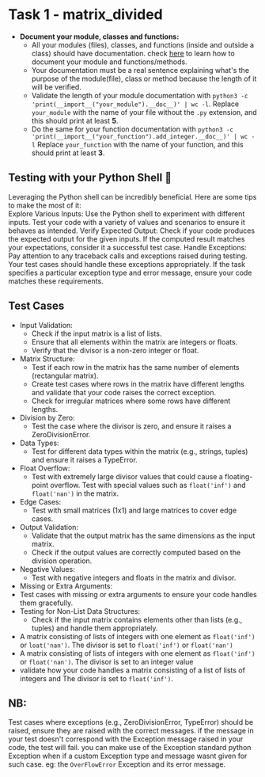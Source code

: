 # Task 1 - matrix_divided  
- **Document your module, classes and functions:**  
    - All your modules (files), classes, and functions (inside and outside a class) should have documentation. check [here](https://intranet.alxswe.com/rltoken/dOO785g5EQYkRU2E1wri0g) to learn how to document your module and functions/methods.  
    - Your documentation must be a real sentence explaining what's the purpose of the module(file), class or method because the length of it will be verified.
    - Validate the length of your module documentation with `python3 -c 'print(__import__("your_module").__doc__)' | wc -l`. Replace `your_module` with the name of your file without the `.py` extension, and this should print at least **5**.
    - Do the same for your function documentation with `python3 -c 'print(__import__("your_function").add_integer.__doc__)' | wc -l` Replace `your_function` with the name of your function, and this should print at least **3**.
## Testing with your Python Shell 🐍
Leveraging the Python shell can be incredibly beneficial. Here are some tips to make the most of it:  
Explore Various Inputs: Use the Python shell to experiment with different inputs. Test your code with a variety of values and scenarios to ensure it behaves as intended.
Verify Expected Output: Check if your code produces the expected output for the given inputs. If the computed result matches your expectations, consider it a successful test case.
Handle Exceptions: Pay attention to any traceback calls and exceptions raised during testing. Your test cases should handle these exceptions appropriately. If the task specifies a particular exception type and error message, ensure your code matches these requirements.
## Test Cases  
- Input Validation:  
    - Check if the input matrix is a list of lists.
    - Ensure that all elements within the matrix are integers or floats.
    - Verify that the divisor is a non-zero integer or float.
- Matrix Structure:
    - Test if each row in the matrix has the same number of elements (rectangular matrix).
    - Create test cases where rows in the matrix have different lengths and validate that your code raises the correct exception.  
    - Check for irregular matrices where some rows have different lengths.
- Division by Zero:  
    - Test the case where the divisor is zero, and ensure it raises a ZeroDivisionError.
- Data Types:  
    - Test for different data types within the matrix (e.g., strings, tuples) and ensure it raises a TypeError.
- Float Overflow:  
    - Test with extremely large divisor values that could cause a floating-point overflow.
Test with special values such as `float('inf')` and `float('nan')` in the matrix.
- Edge Cases:  
    - Test with small matrices (1x1) and large matrices to cover edge cases.
- Output Validation:
    - Validate that the output matrix has the same dimensions as the input matrix.
    - Check if the output values are correctly computed based on the division operation.
- Negative Values:
    - Test with negative integers and floats in the matrix and divisor.  
- Missing or Extra Arguments:  
- Test cases with missing or extra arguments to ensure your code handles them gracefully.
- Testing for Non-List Data Structures:
    - Check if the input matrix contains elements other than lists (e.g., tuples) and handle them appropriately.
- A matrix consisting of lists of integers with one element as `float('inf')` or `loat('nan')`. The divisor is set to `float('inf')` or `float('nan')`
- A matrix consisting of lists of integers with one element as `float('inf')` or `float('nan')`. The divisor is set to an integer value
- validate how your code handles a matrix consisting of a list of lists of integers and The divisor is set to `float('inf')`.
## NB:
Test cases where exceptions (e.g., ZeroDivisionError, TypeError) should be raised, ensure they are raised with the correct messages.
if the message in your test doesn't correspond with the Exception message raised in your code, the test will fail. you can make use of the Exception standard
python Exception when if a custom Exception type and message wasnt given for such case. eg: the `OverFlowError` Exception and its error message.
